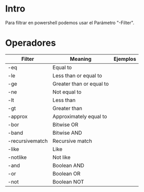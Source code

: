 # Intro

Para filtrar en powershell podemos usar el Parámetro "-Filter".

# Operadores

|Filter |	Meaning| Ejemplos|
|----|----|----|
|-eq	|Equal to| 
|-le	| Less than or equal to |
|-ge	|Greater than or equal to |
|-ne	| Not equal to|
|-lt	|Less than|
|-gt	|Greater than|
|-approx |	Approximately equal to|
|-bor	| Bitwise OR |
|-band |	Bitwise AND |
|-recursivematch |	Recursive match|
|-like |	Like |
|-notlike	| Not like |
|-and	|Boolean AND|
|-or	| Boolean OR|
|-not	|Boolean NOT|
